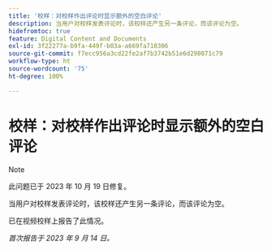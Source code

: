 ```yaml
---
title: '校样：对校样作出评论时显示额外的空白评论'
description: 当用户对校样发表评论时，该校样还产生另一条评论，而该评论为空。
hidefromtoc: true
feature: Digital Content and Documents
exl-id: 3f22277a-b9fa-449f-b03a-a669fa710306
source-git-commit: f7ecc956a3cd22fe2af7b3742b51e6d290871c79
workflow-type: ht
source-wordcount: '75'
ht-degree: 100%

---
```


# 校样：对校样作出评论时显示额外的空白评论

<!--WF, WFP TOCs-->

>[!NOTE]
>
>此问题已于 2023 年 10 月 19 日修复。

当用户对校样发表评论时，该校样还产生另一条评论，而该评论为空。

已在视频校样上报告了此情况。

_首次报告于 2023 年 9 月 14 日。_
